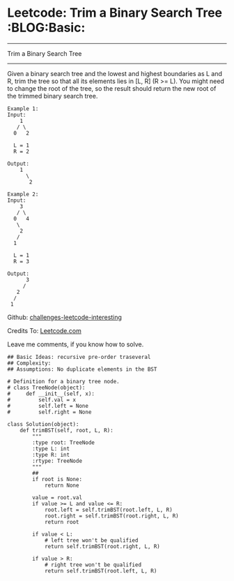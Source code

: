 # Leetcode: Trim a Binary Search Tree     :BLOG:Basic:


---

Trim a Binary Search Tree  

---

Given a binary search tree and the lowest and highest boundaries as L and R, trim the tree so that all its elements lies in [L, R] (R >= L). You might need to change the root of the tree, so the result should return the new root of the trimmed binary search tree.  

    Example 1:
    Input: 
        1
       / \
      0   2
    
      L = 1
      R = 2
    
    Output: 
        1
          \
           2

    Example 2:
    Input: 
        3
       / \
      0   4
       \
        2
       /
      1
    
      L = 1
      R = 3
    
    Output: 
          3
         / 
       2   
      /
     1

Github: [challenges-leetcode-interesting](https://github.com/DennyZhang/challenges-leetcode-interesting/tree/master/trim-a-binary-search-tree)  

Credits To: [Leetcode.com](https://leetcode.com/problems/trim-a-binary-search-tree/description/)  

Leave me comments, if you know how to solve.  

    ## Basic Ideas: recursive pre-order traseveral
    ## Complexity:
    ## Assumptions: No duplicate elements in the BST
    
    # Definition for a binary tree node.
    # class TreeNode(object):
    #     def __init__(self, x):
    #         self.val = x
    #         self.left = None
    #         self.right = None
    
    class Solution(object):
        def trimBST(self, root, L, R):
            """
            :type root: TreeNode
            :type L: int
            :type R: int
            :rtype: TreeNode
            """
            ## 
            if root is None:
                return None
    
            value = root.val
            if value >= L and value <= R:
                root.left = self.trimBST(root.left, L, R)
                root.right = self.trimBST(root.right, L, R)
                return root
    
            if value < L:
                # left tree won't be qualified
                return self.trimBST(root.right, L, R)
    
            if value > R:
                # right tree won't be qualified
                return self.trimBST(root.left, L, R)